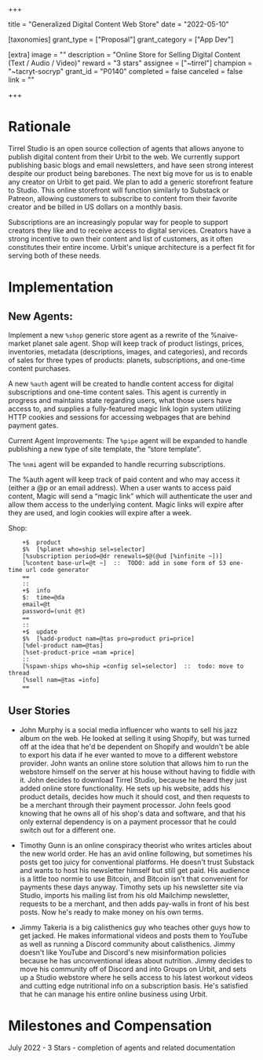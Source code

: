 +++

title = "Generalized Digital Content Web Store"
date = "2022-05-10"

[taxonomies]
grant_type = ["Proposal"]
grant_category = ["App Dev"]

[extra]
image = ""
description = "Online Store for Selling Digital Content (Text / Audio / Video)"
reward = "3 stars"
assignee = ["~tirrel"]
champion = "~tacryt-socryp"
grant_id = "P0140"
completed = false
canceled = false
link = ""

+++

# Rationale
Tirrel Studio is an open source collection of agents that allows anyone to publish digital content from their Urbit to the web. We currently support publishing basic blogs and email newsletters, and have seen strong interest despite our product being barebones. The next big move for us is to enable any creator on Urbit to get paid. We plan to add a generic storefront feature to Studio. This online storefront will function similarly to Substack or Patreon, allowing customers to subscribe to content from their favorite creator and be billed in US dollars on a monthly basis.

Subscriptions are an increasingly popular way for people to support creators they like and to receive access to digital services. Creators have a strong incentive to own their content and list of customers, as it often constitutes their entire income. Urbit's unique architecture is a perfect fit for serving both of these needs.

# Implementation
## New Agents:
Implement a new `%shop` generic store agent as a rewrite of the %naive-market planet sale agent. Shop will keep track of product listings, prices, inventories, metadata (descriptions, images, and categories), and records of sales for three types of products: planets, subscriptions, and one-time content purchases.

A new `%auth` agent will be created to handle content access for digital subscriptions and one-time content sales. This agent is currently in progress and maintains state regarding users, what those users have access to, and supplies a fully-featured magic link login system utilizing HTTP cookies and sessions for accessing webpages that are behind payment gates.

Current Agent Improvements:
The `%pipe` agent will be expanded to handle publishing a new type of site template, the “store template”.

The `%nmi` agent will be expanded to handle recurring subscriptions.

The %auth agent will keep track of paid content and who may access it (either a @p or an email address). When a user wants to access paid content, Magic will send a “magic link” which will authenticate the user and allow them access to the underlying content. Magic links will expire after they are used, and login cookies will expire after a week.

Shop:

```
    +$  product
    $%  [%planet who=ship sel=selector]
    [%subscription period=@dr renewals=$@(@ud [%infinite ~])]
    [%content base-url=@t ~]  ::  TODO: add in some form of S3 one-time url code generator
    ==
    ::
    +$  info
    $:  time=@da
    email=@t
    password=(unit @t)
    ==
    ::
    +$  update
    $%  [%add-product nam=@tas pro=product pri=price]
    [%del-product nam=@tas]
    [%set-product-price =nam =price]
    ::
    [%spawn-ships who=ship =config sel=selector]  ::  todo: move to thread
    [%sell nam=@tas =info]
    ==
``` 
## User Stories
- John Murphy is a social media influencer who wants to sell his jazz album on the web. He looked at selling it using Shopify, but was turned off at the idea that he'd be dependent on Shopify and wouldn't be able to export his data if he ever wanted to move to a different webstore provider. John wants an online store solution that allows him to run the webstore himself on the server at his house without having to fiddle with it. John decides to download Tirrel Studio, because he heard they just added online store functionality. He sets up his website, adds his product details, decides how much it should cost, and then requests to be a merchant through their payment processor. John feels good knowing that he owns all of his shop's data and software, and that his only external dependency is on a payment processor that he could switch out for a different one.

- Timothy Gunn is an online conspiracy theorist who writes articles about the new world order. He has an avid online following, but sometimes his posts get too juicy for conventional platforms. He doesn't trust Substack and wants to host his newsletter himself but still get paid. His audience is a little too normie to use Bitcoin, and Bitcoin isn't that convenient for payments these days anyway. Timothy sets up his newsletter site via Studio, imports his mailing list from his old Mailchimp newsletter, requests to be a merchant, and then adds pay-walls in front of his best posts. Now he's ready to make money on his own terms.

- Jimmy Takeria is a big calisthenics guy who teaches other guys how to get jacked. He makes informational videos and posts them to YouTube as well as running a Discord community about calisthenics. Jimmy doesn't like YouTube and Discord's new misinformation policies because he has unconventional ideas about nutrition. Jimmy decides to move his community off of Discord and into Groups on Urbit, and sets up a Studio webstore where he sells access to his latest workout videos and cutting edge nutritional info on a subscription basis. He's satisfied that he can manage his entire online business using Urbit.

# Milestones and Compensation
July 2022 - 3 Stars - completion of agents and related documentation
